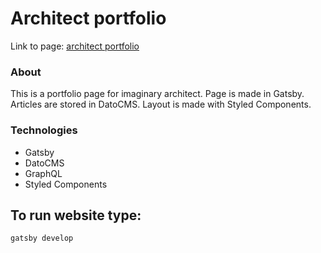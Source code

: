 # Architect portfolio
Link to page: [architect portfolio](https://architect-portfolio.netlify.app)

### About
This is a portfolio page for imaginary architect. Page is made in Gatsby. Articles are stored in DatoCMS. Layout is made with Styled Components.

### Technologies
* Gatsby
* DatoCMS
* GraphQL
* Styled Components

## To run website type: 

 `gatsby develop`
